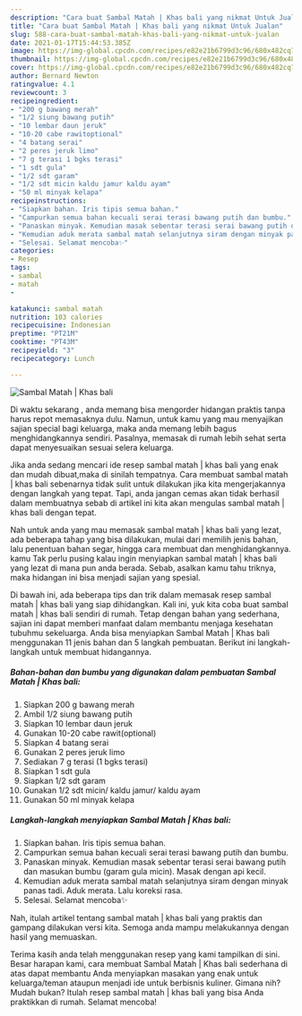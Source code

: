 ```yaml
---
description: "Cara buat Sambal Matah | Khas bali yang nikmat Untuk Jualan"
title: "Cara buat Sambal Matah | Khas bali yang nikmat Untuk Jualan"
slug: 588-cara-buat-sambal-matah-khas-bali-yang-nikmat-untuk-jualan
date: 2021-01-17T15:44:53.385Z
image: https://img-global.cpcdn.com/recipes/e82e21b6799d3c96/680x482cq70/sambal-matah-khas-bali-foto-resep-utama.jpg
thumbnail: https://img-global.cpcdn.com/recipes/e82e21b6799d3c96/680x482cq70/sambal-matah-khas-bali-foto-resep-utama.jpg
cover: https://img-global.cpcdn.com/recipes/e82e21b6799d3c96/680x482cq70/sambal-matah-khas-bali-foto-resep-utama.jpg
author: Bernard Newton
ratingvalue: 4.1
reviewcount: 3
recipeingredient:
- "200 g bawang merah"
- "1/2 siung bawang putih"
- "10 lembar daun jeruk"
- "10-20 cabe rawitoptional"
- "4 batang serai"
- "2 peres jeruk limo"
- "7 g terasi 1 bgks terasi"
- "1 sdt gula"
- "1/2 sdt garam"
- "1/2 sdt micin kaldu jamur kaldu ayam"
- "50 ml minyak kelapa"
recipeinstructions:
- "Siapkan bahan. Iris tipis semua bahan."
- "Campurkan semua bahan kecuali serai terasi bawang putih dan bumbu."
- "Panaskan minyak. Kemudian masak sebentar terasi serai bawang putih dan masukan bumbu (garam gula micin). Masak dengan api kecil."
- "Kemudian aduk merata sambal matah selanjutnya siram dengan minyak panas tadi. Aduk merata. Lalu koreksi rasa."
- "Selesai. Selamat mencoba✨"
categories:
- Resep
tags:
- sambal
- matah
- 

katakunci: sambal matah  
nutrition: 103 calories
recipecuisine: Indonesian
preptime: "PT21M"
cooktime: "PT43M"
recipeyield: "3"
recipecategory: Lunch

---
```



![Sambal Matah | Khas bali](https://img-global.cpcdn.com/recipes/e82e21b6799d3c96/680x482cq70/sambal-matah-khas-bali-foto-resep-utama.jpg)

Di waktu  sekarang , anda memang bisa mengorder hidangan praktis tanpa harus repot memasaknya dulu. Namun, untuk kamu yang mau menyajikan sajian special bagi keluarga, maka anda memang lebih bagus menghidangkannya sendiri. Pasalnya, memasak di rumah lebih sehat serta dapat menyesuaikan sesuai selera keluarga.

Jika anda sedang mencari ide resep sambal matah | khas bali yang enak dan mudah dibuat,maka di sinilah tempatnya. Cara membuat sambal matah | khas bali  sebenarnya tidak sulit untuk dilakukan jika kita mengerjakannya dengan langkah yang tepat. Tapi, anda jangan cemas akan tidak berhasil dalam membuatnya 
sebab di artikel ini kita akan mengulas sambal matah | khas bali dengan tepat.  



Nah untuk anda yang mau memasak sambal matah | khas bali yang lezat, ada beberapa tahap yang bisa dilakukan, mulai dari memilih jenis bahan, lalu penentuan bahan segar, hingga cara membuat dan menghidangkannya. kamu Tak perlu pusing kalau ingin menyiapkan sambal matah | khas bali yang lezat di mana pun anda berada. Sebab, asalkan kamu  tahu triknya, maka hidangan ini bisa menjadi sajian yang spesial.

Di bawah ini, ada beberapa tips dan trik dalam memasak resep sambal matah | khas bali yang siap dihidangkan. Kali ini, yuk kita coba buat sambal matah | khas bali sendiri di rumah. Tetap dengan bahan yang sederhana, sajian ini dapat memberi manfaat dalam membantu menjaga kesehatan tubuhmu sekeluarga. Anda bisa menyiapkan Sambal Matah | Khas bali menggunakan 11 jenis bahan dan 5 langkah pembuatan. Berikut ini langkah-langkah untuk membuat hidangannya.

<!--inarticleads1-->

##### Bahan-bahan dan bumbu yang digunakan dalam pembuatan Sambal Matah | Khas bali:

1. Siapkan 200 g bawang merah
1. Ambil 1/2 siung bawang putih
1. Siapkan 10 lembar daun jeruk
1. Gunakan 10-20 cabe rawit(optional)
1. Siapkan 4 batang serai
1. Gunakan 2 peres jeruk limo
1. Sediakan 7 g terasi (1 bgks terasi)
1. Siapkan 1 sdt gula
1. Siapkan 1/2 sdt garam
1. Gunakan 1/2 sdt micin/ kaldu jamur/ kaldu ayam
1. Gunakan 50 ml minyak kelapa




<!--inarticleads2-->

##### Langkah-langkah menyiapkan Sambal Matah | Khas bali:

1. Siapkan bahan. Iris tipis semua bahan.
1. Campurkan semua bahan kecuali serai terasi bawang putih dan bumbu.
1. Panaskan minyak. Kemudian masak sebentar terasi serai bawang putih dan masukan bumbu (garam gula micin). Masak dengan api kecil.
1. Kemudian aduk merata sambal matah selanjutnya siram dengan minyak panas tadi. Aduk merata. Lalu koreksi rasa.
1. Selesai. Selamat mencoba✨




Nah, itulah artikel tentang  sambal matah | khas bali  yang praktis dan gampang dilakukan versi kita. Semoga anda mampu melakukannya dengan hasil yang memuaskan. 

Terima kasih anda telah menggunakan resep yang kami tampilkan di sini. Besar harapan kami, cara membuat  Sambal Matah | Khas bali sederhana di atas dapat membantu Anda menyiapkan masakan yang enak untuk keluarga/teman ataupun menjadi ide untuk berbisnis kuliner. Gimana nih? Mudah bukan? Itulah resep sambal matah | khas bali yang bisa Anda praktikkan di rumah. Selamat mencoba!

